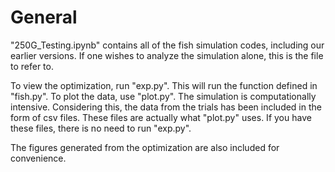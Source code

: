 # General

"250G_Testing.ipynb" contains all of the fish simulation codes, including our earlier versions. If one wishes to analyze the simulation alone, this is the file to refer to. 

To view the optimization, run "exp.py". This will run the function defined in "fish.py". To plot the data, use "plot.py". The simulation is computationally intensive. Considering this, the data from the trials has been included in the form of csv files. These files are actually what "plot.py" uses. If you have these files, there is no need to run "exp.py". 

The figures generated from the optimization are also included for convenience. 